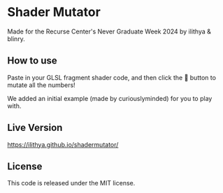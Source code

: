 # Shader Mutator

Made for the Recurse Center's Never Graduate Week 2024 by ilithya & blinry.

## How to use

Paste in your GLSL fragment shader code, and then click the 🎲 button to mutate all the numbers!

We added an initial example (made by curiouslyminded) for you to play with.

## Live Version

https://ilithya.github.io/shadermutator/

## License

This code is released under the MIT license.
